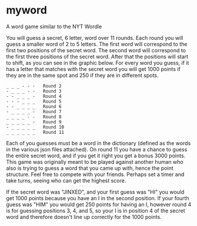 # myword
A word game similar to the NYT Wordle

You will guess a secret, 6 letter, word over 11 rounds.
Each round you will guess a smaller word of 2 to 5 letters.
The first word will correspond to the first two positions of the secret word.
The second word will correspond to the first three positions of the secret word.
After that the positions will start to shift, as you can see in the graphic below.
For every word you guess, if it has a letter that matches with the secret word you will get 1000 points if they are in the same spot and 250 if they are in different spots.

```_ _ - - - -   Round 1
_ _ _ - - -   Round 2
- _ _ _ - -   Round 3
- - _ _ _ -   Round 4
- - - _ _ _   Round 5
- - _ _ _ _   Round 6
- _ _ _ _ -   Round 7
_ _ _ _ - -   Round 8
_ _ _ _ _ -   Round 9
- _ _ _ _ _   Round 10
_ _ _ _ _ _   Round 11
```

Each of you guesses must be a word in the dictionary (defined as the words in the various json files attached).
On round 11 you have a chance to guess the entire secret word, and if you get it right you get a bonus 3000 points.
This game was originally meant to be played against another human who also is trying to guess a word that you came up with, hence the point structure. Feel free to compete with your friends. Perhaps set a timer and take turns, seeing who can get the highest score.

If the secret word was "JINXED", and your first guess was "HI" you would get 1000 points because you have an I in the second position. If your fourth guess was "HIM" you would get 250 points for having an I, however round 4 is for guessing positions 3, 4, and 5, so your I is in position 4 of the secret word and therefore doesn't line up correctly for the 1000 points.
